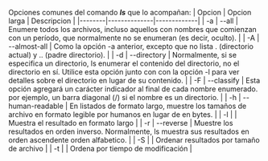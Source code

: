 Opciones comunes del comando ***ls*** que lo acompañan:
| Opcion | Opcion larga | Descripcion |
|--------|--------------|-------------|
| -a | --all | Enumere todos los archivos, incluso aquellos con nombres que comienzan con un período, que normalmente no se enumeran (es decir, oculto). |
| -A | --almost-all | Como la opción -a anterior, excepto que no lista . (directorio actual) y .. (padre directorio). |
| -d | --directory | Normalmente, si se especifica un directorio, ls enumerar el contenido del directorio, no el directorio en sí. Utilice esta opción junto con con la opción -l para ver detalles sobre el directorio en lugar de su contenido. |
| -F | --classify | Esta opción agregará un carácter indicador al final de cada nombre enumerado. por ejemplo, un barra diagonal (/) si el nombre es un directorio. |
| -h | --human-readable | En listados de formato largo, muestre los tamaños de archivo en formato legible por humanos en lugar de en bytes. |
| -l | |  Muestra el resultado en formato largo |
| -r | --reverse | Muestre los resultados en orden inverso. Normalmente, ls muestra sus resultados en orden ascendente orden alfabetico. |
| -S |  | Ordenar resultados por tamaño de archivo |
| -t | | Ordena por tiempo de modificación |
